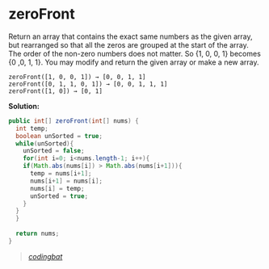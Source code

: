 # zeroFront

Return an array that contains the exact same numbers as the given array, but rearranged so that all the zeros are grouped at the start of the array. The order of the non-zero numbers does not matter. So {1, 0, 0, 1} becomes {0 ,0, 1, 1}. You may modify and return the given array or make a new array.

```
zeroFront([1, 0, 0, 1]) → [0, 0, 1, 1]
zeroFront([0, 1, 1, 0, 1]) → [0, 0, 1, 1, 1]
zeroFront([1, 0]) → [0, 1]
```

**Solution:**

```java
public int[] zeroFront(int[] nums) {
  int temp;
  boolean unSorted = true;
  while(unSorted){
    unSorted = false;
    for(int i=0; i<nums.length-1; i++){
    if(Math.abs(nums[i]) > Math.abs(nums[i+1])){
      temp = nums[i+1];
      nums[i+1] = nums[i];
      nums[i] = temp;
      unSorted = true;
    }
  }
  }
  
  return nums;
}
```

> _[codingbat](https://codingbat.com/prob/p193753)_